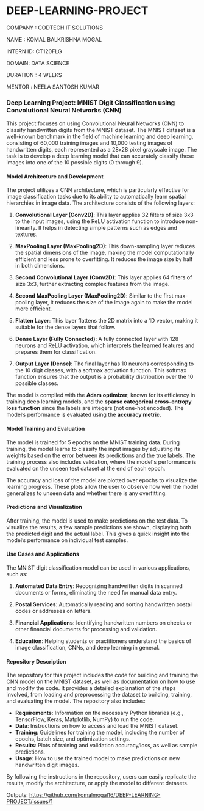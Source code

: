 # DEEP-LEARNING-PROJECT

COMPANY : CODTECH IT SOLUTIONS

NAME : KOMAL BALKRISHNA MOGAL

INTERN ID: CT120FLG

DOMAIN: DATA SCIENCE

DURATION : 4 WEEKS

MENTOR : NEELA SANTOSH KUMAR


### Deep Learning Project: MNIST Digit Classification using Convolutional Neural Networks (CNN)

This project focuses on using Convolutional Neural Networks (CNN) to classify handwritten digits from the MNIST dataset. The MNIST dataset is a well-known benchmark in the field of machine learning and deep learning, consisting of 60,000 training images and 10,000 testing images of handwritten digits, each represented as a 28x28 pixel grayscale image. The task is to develop a deep learning model that can accurately classify these images into one of the 10 possible digits (0 through 9).

#### Model Architecture and Development

The project utilizes a CNN architecture, which is particularly effective for image classification tasks due to its ability to automatically learn spatial hierarchies in image data. The architecture consists of the following layers:

1. **Convolutional Layer (Conv2D)**: This layer applies 32 filters of size 3x3 to the input images, using the ReLU activation function to introduce non-linearity. It helps in detecting simple patterns such as edges and textures.
   
2. **MaxPooling Layer (MaxPooling2D)**: This down-sampling layer reduces the spatial dimensions of the image, making the model computationally efficient and less prone to overfitting. It reduces the image size by half in both dimensions.

3. **Second Convolutional Layer (Conv2D)**: This layer applies 64 filters of size 3x3, further extracting complex features from the image.

4. **Second MaxPooling Layer (MaxPooling2D)**: Similar to the first max-pooling layer, it reduces the size of the image again to make the model more efficient.

5. **Flatten Layer**: This layer flattens the 2D matrix into a 1D vector, making it suitable for the dense layers that follow.

6. **Dense Layer (Fully Connected)**: A fully connected layer with 128 neurons and ReLU activation, which interprets the learned features and prepares them for classification.

7. **Output Layer (Dense)**: The final layer has 10 neurons corresponding to the 10 digit classes, with a softmax activation function. This softmax function ensures that the output is a probability distribution over the 10 possible classes.

The model is compiled with the **Adam optimizer**, known for its efficiency in training deep learning models, and the **sparse categorical cross-entropy loss function** since the labels are integers (not one-hot encoded). The model’s performance is evaluated using the **accuracy metric**.

#### Model Training and Evaluation

The model is trained for 5 epochs on the MNIST training data. During training, the model learns to classify the input images by adjusting its weights based on the error between its predictions and the true labels. The training process also includes validation, where the model's performance is evaluated on the unseen test dataset at the end of each epoch.

The accuracy and loss of the model are plotted over epochs to visualize the learning progress. These plots allow the user to observe how well the model generalizes to unseen data and whether there is any overfitting.

#### Predictions and Visualization

After training, the model is used to make predictions on the test data. To visualize the results, a few sample predictions are shown, displaying both the predicted digit and the actual label. This gives a quick insight into the model’s performance on individual test samples.

#### Use Cases and Applications

The MNIST digit classification model can be used in various applications, such as:

1. **Automated Data Entry**: Recognizing handwritten digits in scanned documents or forms, eliminating the need for manual data entry.
   
2. **Postal Services**: Automatically reading and sorting handwritten postal codes or addresses on letters.

3. **Financial Applications**: Identifying handwritten numbers on checks or other financial documents for processing and validation.

4. **Education**: Helping students or practitioners understand the basics of image classification, CNNs, and deep learning in general.

#### Repository Description

The repository for this project includes the code for building and training the CNN model on the MNIST dataset, as well as documentation on how to use and modify the code. It provides a detailed explanation of the steps involved, from loading and preprocessing the dataset to building, training, and evaluating the model. The repository also includes:

- **Requirements**: Information on the necessary Python libraries (e.g., TensorFlow, Keras, Matplotlib, NumPy) to run the code.
- **Data**: Instructions on how to access and load the MNIST dataset.
- **Training**: Guidelines for training the model, including the number of epochs, batch size, and optimization settings.
- **Results**: Plots of training and validation accuracy/loss, as well as sample predictions.
- **Usage**: How to use the trained model to make predictions on new handwritten digit images.

By following the instructions in the repository, users can easily replicate the results, modify the architecture, or apply the model to different datasets.

Outputs:
https://github.com/komalmogal16/DEEP-LEARNING-PROJECT/issues/1
